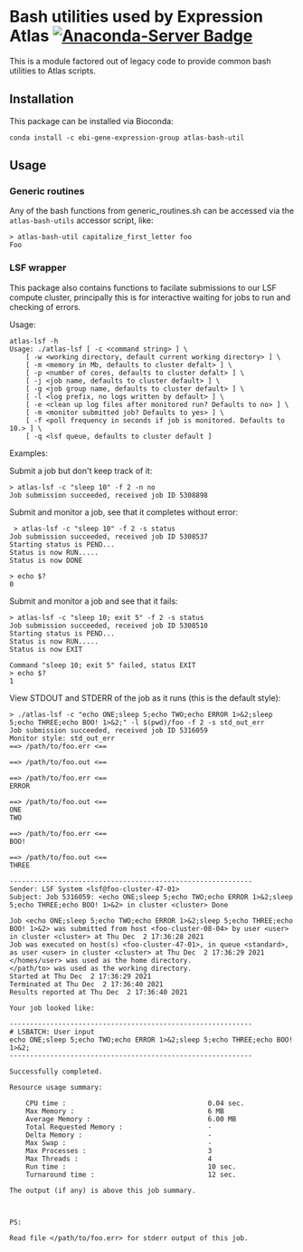 # Bash utilities used by Expression Atlas [![Anaconda-Server Badge](https://anaconda.org/ebi-gene-expression-group/atlas-bash-util/badges/installer/conda.svg)](https://anaconda.org/ebi-gene-expression-group/atlas-bash-util)

This is a module factored out of legacy code to provide common bash utilities to Atlas scripts. 

## Installation

This package can be installed via Bioconda:

```
conda install -c ebi-gene-expression-group atlas-bash-util
```

## Usage

### Generic routines

Any of the bash functions from generic_routines.sh can be accessed via the `atlas-bash-utils` accessor script, like:

```
> atlas-bash-util capitalize_first_letter foo
Foo
```

### LSF wrapper

This package also contains functions to facilate submissions to our LSF compute cluster, principally this is for interactive waiting for jobs to run and checking of errors.

Usage:

```
atlas-lsf -h
Usage: ./atlas-lsf [ -c <command string> ] \
    [ -w <working directory, default current working directory> ] \
    [ -m <memory in Mb, defaults to cluster defalt> ] \
    [ -p <number of cores, defaults to cluster defalt> ] \
    [ -j <job name, defaults to cluster default> ] \
    [ -g <job group name, defaults to cluster default> ] \
    [ -l <log prefix, no logs written by default> ] \
    [ -e <clean up log files after monitored run? Defaults to no> ] \
    [ -m <monitor submitted job? Defaults to yes> ] \
    [ -f <poll frequency in seconds if job is monitored. Defaults to 10.> ] \
    [ -q <lsf queue, defaults to cluster default ]
```

Examples:

Submit a job but don't keep track of it:

```
> atlas-lsf -c "sleep 10" -f 2 -n no
Job submission succeeded, received job ID 5308898
```

Submit and monitor a job, see that it completes without error:

```
 > atlas-lsf -c "sleep 10" -f 2 -s status
Job submission succeeded, received job ID 5308537
Starting status is PEND...
Status is now RUN.....
Status is now DONE

> echo $?
0
```

Submit and monitor a job and see that it fails:

```
> atlas-lsf -c "sleep 10; exit 5" -f 2 -s status
Job submission succeeded, received job ID 5308510
Starting status is PEND...
Status is now RUN.....
Status is now EXIT

Command "sleep 10; exit 5" failed, status EXIT
> echo $?
1
```

View STDOUT and STDERR of the job as it runs (this is the default style):

```
> ./atlas-lsf -c "echo ONE;sleep 5;echo TWO;echo ERROR 1>&2;sleep 5;echo THREE;echo BOO! 1>&2;" -l $(pwd)/foo -f 2 -s std_out_err
Job submission succeeded, received job ID 5316059
Monitor style: std_out_err
==> /path/to/foo.err <==

==> /path/to/foo.out <==

==> /path/to/foo.err <==
ERROR

==> /path/to/foo.out <==
ONE
TWO

==> /path/to/foo.err <==
BOO!

==> /path/to/foo.out <==
THREE

------------------------------------------------------------
Sender: LSF System <lsf@foo-cluster-47-01>
Subject: Job 5316059: <echo ONE;sleep 5;echo TWO;echo ERROR 1>&2;sleep 5;echo THREE;echo BOO! 1>&2> in cluster <cluster> Done

Job <echo ONE;sleep 5;echo TWO;echo ERROR 1>&2;sleep 5;echo THREE;echo BOO! 1>&2> was submitted from host <foo-cluster-08-04> by user <user> in cluster <cluster> at Thu Dec  2 17:36:28 2021
Job was executed on host(s) <foo-cluster-47-01>, in queue <standard>, as user <user> in cluster <cluster> at Thu Dec  2 17:36:29 2021
</homes/user> was used as the home directory.
</path/to> was used as the working directory.
Started at Thu Dec  2 17:36:29 2021
Terminated at Thu Dec  2 17:36:40 2021
Results reported at Thu Dec  2 17:36:40 2021

Your job looked like:

------------------------------------------------------------
# LSBATCH: User input
echo ONE;sleep 5;echo TWO;echo ERROR 1>&2;sleep 5;echo THREE;echo BOO! 1>&2;
------------------------------------------------------------

Successfully completed.

Resource usage summary:

    CPU time :                                   0.04 sec.
    Max Memory :                                 6 MB
    Average Memory :                             6.00 MB
    Total Requested Memory :                     -
    Delta Memory :                               -
    Max Swap :                                   -
    Max Processes :                              3
    Max Threads :                                4
    Run time :                                   10 sec.
    Turnaround time :                            12 sec.

The output (if any) is above this job summary.



PS:

Read file </path/to/foo.err> for stderr output of this job.
```


